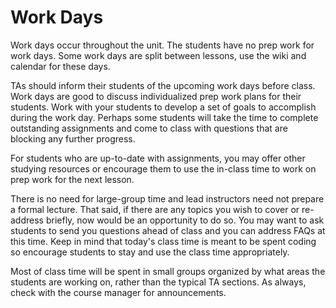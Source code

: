 # Work Days

Work days occur throughout the unit.
The students have no prep work for work days.  Some work days are split between lessons, use the wiki and calendar for these days.

TAs should inform their students of the upcoming work days before class.  Work days are good to discuss individualized prep work plans for their students. Work with your students to develop a set of goals to accomplish during the work day. Perhaps some students will take the time to complete outstanding assignments and come to class with questions that are blocking any further progress. 

For students who are up-to-date with assignments, you may offer other studying resources or encourage them to use
the in-class time to work on prep work for the next lesson. 

There is no need for large-group time and lead instructors need not prepare a formal lecture. That said, if there are any topics you wish to cover or re-address briefly, now would be an opportunity to do so. You may want to ask students to send you questions ahead of class and you can address FAQs at this time. Keep in mind that today's class time is meant to be spent coding so encourage students to stay and use the class time appropriately. 

Most of class time will be spent in small groups organized by what areas the students are working on, rather than the typical TA sections. As always, check with the course manager for announcements. 
